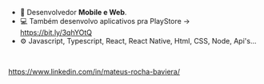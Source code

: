 - 👋 Desenvolvedor <b>Mobile e Web</b>.
- 💻 Também desenvolvo aplicativos pra PlayStore -> https://bit.ly/3qhYOtQ
- ⚙️ Javascript, Typescript, React, React Native, Html, CSS, Node, Api's...

<br/>

https://www.linkedin.com/in/mateus-rocha-baviera/


<!---
mbaviera/mbaviera is a ✨ special ✨ repository because its `README.md` (this file) appears on your GitHub profile.
You can click the Preview link to take a look at your changes.
--->
